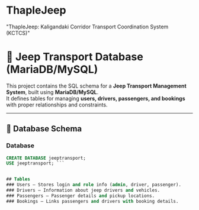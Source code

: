 # ThapleJeep
"ThapleJeep: Kaligandaki Corridor Transport Coordination System (KCTCS)"



# 🚙 Jeep Transport Database (MariaDB/MySQL)

This project contains the SQL schema for a **Jeep Transport Management System**, built using **MariaDB/MySQL**.  
It defines tables for managing **users, drivers, passengers, and bookings** with proper relationships and constraints.  

---

## 📂 Database Schema

### Database
```sql
CREATE DATABASE jeeptransport;
USE jeeptransport; ```


## Tables
### Users – Stores login and role info (admin, driver, passenger).
### Drivers – Information about jeep drivers and vehicles.
### Passengers – Passenger details and pickup locations.
### Bookings – Links passengers and drivers with booking details.













